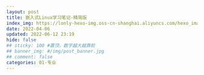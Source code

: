 ```yaml
---
layout: post
title: 嵌入式Linux学习笔记-精简版
index_img: https://lonly-hexo-img.oss-cn-shanghai.aliyuncs.com/hexo_images/嵌入式Linux学习笔记/1654315471941.png
date: 2022-04-06
updated: 2022-06-12 23:19
hide: false
## sticky: 100 #置顶，数字越大越靠前
## banner_img: #/img/post_banner.jpg
## comment: false
categories: 01-专业
---
```




<!--more-->
